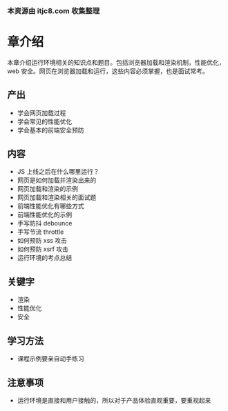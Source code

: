 ### 本资源由 itjc8.com 收集整理
# 章介绍

本章介绍运行环境相关的知识点和题目。包括浏览器加载和渲染机制，性能优化，web 安全。网页在浏览器加载和运行，这些内容必须掌握，也是面试常考。

## 产出

- 学会网页加载过程
- 学会常见的性能优化
- 学会基本的前端安全预防

## 内容

- JS 上线之后在什么哪里运行？
- 网页是如何加载并渲染出来的
- 网页加载和渲染的示例
- 网页加载和渲染相关的面试题
- 前端性能优化有哪些方式
- 前端性能优化的示例
- 手写防抖 debounce
- 手写节流 throttle
- 如何预防 xss 攻击
- 如何预防 xsrf 攻击
- 运行环境的考点总结

## 关键字

- 渲染
- 性能优化
- 安全

## 学习方法

- 课程示例要亲自动手练习

## 注意事项

- 运行环境是直接和用户接触的，所以对于产品体验直观重要，要重视起来

